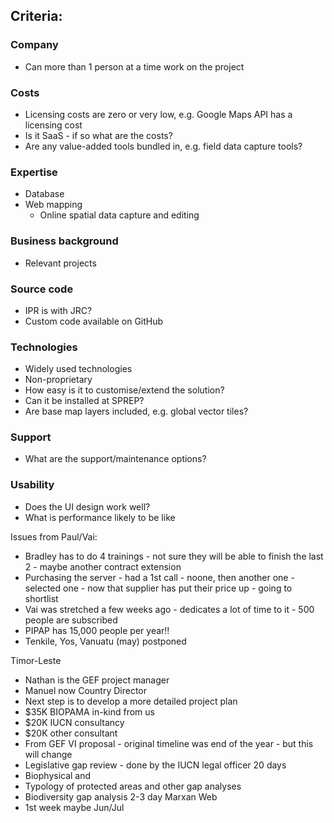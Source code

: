 ## Criteria:  

### Company  
- Can more than 1 person at a time work on the project  

### Costs  
- Licensing costs are zero or very low, e.g. Google Maps API has a licensing cost  
- Is it SaaS - if so what are the costs?  
- Are any value-added tools bundled in, e.g. field data capture tools?  

### Expertise  
- Database  
- Web mapping  
	- Online spatial data capture and editing  

### Business background  
- Relevant projects  

### Source code  
- IPR is with JRC?  
- Custom code available on GitHub  

### Technologies  
- Widely used technologies  
- Non-proprietary  
- How easy is it to customise/extend the solution?  
- Can it be installed at SPREP?  
- Are base map layers included, e.g. global vector tiles?  

### Support  
- What are the support/maintenance options?  

### Usability  
- Does the UI design work well?  
- What is performance likely to be like  





Issues from Paul/Vai:  
- Bradley has to do 4 trainings - not sure they will be able to finish the last 2 - maybe another contract extension  
- Purchasing the server - had a 1st call - noone, then another one - selected one - now that supplier has put their price up - going to shortlist  
- Vai was stretched a few weeks ago - dedicates a lot of time to it - 500 people are subscribed  
- PIPAP has 15,000 people per year!!  
- Tenkile, Yos, Vanuatu (may) postponed  

Timor-Leste  
- Nathan is the GEF project manager  
- Manuel now Country Director  
- Next step is to develop a more detailed project plan  
- $35K BIOPAMA in-kind from us  
- $20K IUCN consultancy  
- $20K other consultant  
- From GEF VI proposal - original timeline was end of the year - but this will change  
- Legislative gap review - done by the IUCN legal officer 20 days  
- Biophysical and  
- Typology of protected areas and other gap analyses  
- Biodiversity gap analysis 2-3 day Marxan Web  
- 1st week maybe Jun/Jul  
